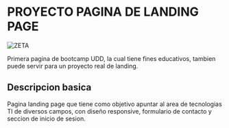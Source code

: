 # PROYECTO PAGINA DE LANDING PAGE
![ZETA](https://i.imgur.com/Mf9uLA7.png)

Primera pagina de bootcamp UDD, la cual tiene fines educativos, tambien puede servir para un proyecto real de landing.

## Descripcion basica
Pagina landing page que tiene como objetivo apuntar al area de tecnologias TI de diversos campos, con diseño responsive, formulario de contacto y seccion de inicio de sesion.
